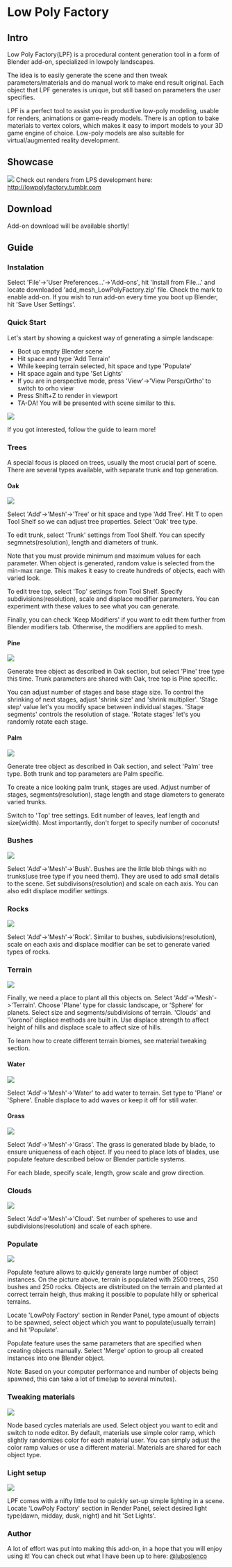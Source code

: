 # Low Poly Factory
## Intro 
Low Poly Factory(LPF) is a procedural content generation tool in a form of Blender add-on, specialized in lowpoly landscapes.

The idea is to easily generate the scene and then tweak parameters/materials and do manual work to make end result original. Each object that LPF generates is unique, but still based on parameters the user specifies.

LPF is a perfect tool to assist you in productive low-poly modeling, usable for renders, animations or game-ready models. There is an option to bake materials to vertex colors, which makes it easy to import models to your 3D game engine of choice. Low-poly models are also suitable for virtual/augmented reality development.

## Showcase
![](images/render1.jpg)
Check out renders from LPS development here:
http://lowpolyfactory.tumblr.com

## Download
Add-on download will be available shortly!

## Guide
### Instalation
Select 'File'->'User Preferences...'->'Add-ons', hit 'Install from File...' and locate downloaded 'add_mesh_LowPolyFactory.zip' file. Check the mark to enable add-on. If you wish to run add-on every time you boot up Blender, hit 'Save User Settings'.

### Quick Start
Let's start by showing a quickest way of generating a simple landscape:
- Boot up empty Blender scene
- Hit space and type 'Add Terrain'
- While keeping terrain selected, hit space and type 'Populate'
- Hit space again and type 'Set Lights'
- If you are in perspective mode, press 'View'->'View Persp/Ortho' to switch to orho view
- Press Shift+Z to render in viewport
- TA-DA! You will be presented with scene similar to this.

![](images/quickstart.jpg)

If you got interested, follow the guide to learn more!

### Trees
A special focus is placed on trees, usually the most crucial part of scene. There are several types available, with separate trunk and top generation.

#### Oak

![](images/tree_oak1.jpg)

Select 'Add'->'Mesh'->'Tree' or hit space and type 'Add Tree'. Hit T to open Tool Shelf so  we can adjust tree properties. Select 'Oak' tree type.

To edit trunk, select 'Trunk' settings from Tool Shelf. You can specify segmnets(resolution), length and diameters of trunk.

Note that you must provide minimum and maximum values for each parameter. When object is generated, random value is selected from the min-max range. This makes it easy to create hundreds of objects, each with varied look.

To edit tree top, select 'Top' settings from Tool Shelf. Specify subdivisions(resolution), scale and displace modifier parameters. You can experiment with these values to see what you can generate.

Finally, you can check 'Keep Modifiers' if you want to edit them further from Blender modifiers tab. Otherwise, the modifiers are applied to mesh.

#### Pine

![](images/tree_pine1.jpg)

Generate tree object as described in Oak section, but select 'Pine' tree type this time. Trunk parameters are shared with Oak, tree top is Pine specific.

You can adjust number of stages and base stage size. To control the shrinking of next stages, adjust 'shrink size' and 'shrink multiplier'. 'Stage step' value let's you modify space between individual stages. 'Stage segments' controls the resolution of stage. 'Rotate stages' let's you randomly rotate each stage.

#### Palm

![](images/tree_palm1.jpg)

Generate tree object as described in Oak section, and select 'Palm' tree type. Both trunk and top parameters are Palm specific.

To create a nice looking palm trunk, stages are used. Adjust number of stages, segments(resolution), stage length and stage diameters to generate varied trunks.

Switch to 'Top' tree settings. Edit number of leaves, leaf length and size(width). Most importantly, don't forget to specify number of coconuts!

### Bushes

![](images/bush1.jpg)

Select 'Add'->'Mesh'->'Bush'. Bushes are the little blob things with no trunks(use tree type if you need them). They are used to add small details to the scene. Set subdivisons(resolution) and scale on each axis. You can also edit displace modifier settings.

### Rocks

![](images/rock1.jpg)

Select 'Add'->'Mesh'->'Rock'. Similar to bushes, subdivisions(resolution), scale on each axis and displace modifier can be set to generate varied types of rocks.

### Terrain

![](images/terrain1.jpg)

Finally, we need a place to plant all this objects on. Select 'Add'->'Mesh'->'Terrain'. Choose 'Plane' type for classic landscape, or 'Sphere' for planets. Select size and segments/subdivisions of terrain. 'Clouds' and 'Voronoi' displace methods are built in. Use displace strength to affect height of hills and displace scale to affect size of hills.

To learn how to create different terrain biomes, see material tweaking section.

#### Water

![](images/water1.jpg)

Select 'Add'->'Mesh'->'Water' to add water to terrain. Set type to 'Plane' or 'Sphere'. Enable displace to add waves or keep it off for still water.

#### Grass

![](images/grass1.jpg)

Select 'Add'->'Mesh'->'Grass'. The grass is generated blade by blade, to ensure uniqueness of each object. If you need to place lots of blades, use populate feature described below or Blender particle systems.

For each blade, specify scale, length, grow scale and grow direction.

### Clouds

![](images/cloud1.jpg)

Select 'Add'->'Mesh'->'Cloud'. Set number of speheres to use and subdivisions(resolution) and scale of each sphere.

### Populate

![](images/populate1.jpg)

Populate feature allows to quickly generate large number of object instances. On the picture above, terrain is populated with 2500 trees, 250 bushes and 250 rocks. Objects are distributed on the terrain and planted at correct terrain heigh, thus making it possible to populate hilly or spherical terrains.

Locate 'LowPoly Factory' section in Render Panel, type amount of objects to be spawned, select object which you want to populate(usually terrain) and hit 'Populate'.

Populate feature uses the same parameters that are specified when creating objects manually. Select 'Merge' option to group all created instances into one Blender object.

Note: Based on your computer performance and number of objects being spawned, this can take a lot of time(up to several minutes).

### Tweaking materials

![](images/materials2.jpg)

Node based cycles materials are used. Select object you want to edit and switch to node editor. By default, materials use simple color ramp, which slightly randomizes color for each material user. You can simply adjust the color ramp values or use a different material. Materials are shared for each object type.

### Light setup

![](images/lights1.jpg)

LPF comes with a nifty little tool to quickly set-up simple lighting in a scene. Locate 'LowPoly Factory' section in Render Panel, select desired light type(dawn, midday, dusk, night) and hit 'Set Lights'.

### Author

A lot of effort was put into making this add-on, in a hope that you will enjoy using it! You can check out what I have been up to here: [@luboslenco](https://twitter.com/luboslenco)
